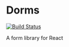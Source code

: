 
# Dorms

[![Build Status](https://travis-ci.org/itsbilal/dorms.svg?branch=master)](https://travis-ci.org/itsbilal/dorms)

A form library for React